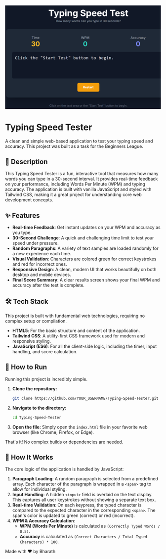 
![Typing Speed Tester Screenshot](Images/real.png)
# Typing Speed Tester

A clean and simple web-based application to test your typing speed and accuracy. This project was built as a task for the Beginners League.

## 📜 Description

This Typing Speed Tester is a fun, interactive tool that measures how many words you can type in a 30-second interval. It provides real-time feedback on your performance, including Words Per Minute (WPM) and typing accuracy. The application is built with vanilla JavaScript and styled with Tailwind CSS, making it a great project for understanding core web development concepts.

## ✨ Features

  * **Real-time Feedback**: Get instant updates on your WPM and accuracy as you type.
  * **30-Second Challenge**: A quick and challenging time limit to test your speed under pressure.
  * **Random Paragraphs**: A variety of text samples are loaded randomly for a new experience each time.
  * **Visual Validation**: Characters are colored green for correct keystrokes and red for incorrect ones.
  * **Responsive Design**: A clean, modern UI that works beautifully on both desktop and mobile devices.
  * **Final Score Summary**: A clear results screen shows your final WPM and accuracy after the test is complete.

## 🛠️ Tech Stack

This project is built with fundamental web technologies, requiring no complex setup or compilation.

  * **HTML5**: For the basic structure and content of the application.
  * **Tailwind CSS**: A utility-first CSS framework used for modern and responsive styling.
  * **JavaScript (ES6)**: For all the client-side logic, including the timer, input handling, and score calculation.

## 🚀 How to Run

Running this project is incredibly simple.

1.  **Clone the repository:**
    ```bash
    git clone https://github.com/YOUR_USERNAME/Typing-Speed-Tester.git
    ```
2.  **Navigate to the directory:**
    ```bash
    cd Typing-Speed-Tester
    ```
3.  **Open the file:**
    Simply open the `index.html` file in your favorite web browser (like Chrome, Firefox, or Edge).

That's it\! No complex builds or dependencies are needed.

## 🧠 How It Works

The core logic of the application is handled by JavaScript:

1.  **Paragraph Loading**: A random paragraph is selected from a predefined array. Each character of the paragraph is wrapped in a `<span>` tag to allow for individual styling.
2.  **Input Handling**: A hidden `<input>` field is overlaid on the text display. This captures all user keystrokes without showing a separate text box.
3.  **Real-time Validation**: On each keypress, the typed character is compared to the expected character in the corresponding `<span>`. The span's color is updated to green (correct) or red (incorrect).
4.  **WPM & Accuracy Calculation**:
      * **WPM (Words Per Minute)** is calculated as `(Correctly Typed Words / 0.5)`.
      * **Accuracy** is calculated as `(Correct Characters / Total Typed Characters) * 100`.

Made with ❤️ by Bharath
